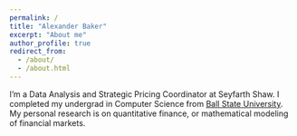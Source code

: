 ```yaml
---
permalink: /
title: "Alexander Baker"
excerpt: "About me"
author_profile: true
redirect_from: 
  - /about/
  - /about.html
---
```


I’m a Data Analysis and Strategic Pricing Coordinator at Seyfarth Shaw. I completed my undergrad in Computer Science from [Ball State University](https://www.bsu.edu/academics/collegesanddepartments/computer-science). My personal research is on quantitative finance, or mathematical modeling of financial markets.